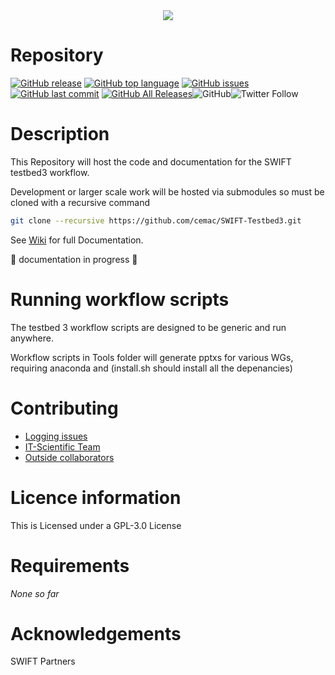 <!-- image header -->
<div align="center">
<a href="https://africanswift.org">
  <img src="https://github.com/cemac/SWIFTDB/blob/master/static/SWIFT-logo.jpg"></a>
  <br>
</div>

# Repository #

 [![GitHub release](https://img.shields.io/github/release/cemac/SWIFT-Testbed3.svg)](https://github.com/cemac/SWIFT-Testbed3/releases) [![GitHub top language](https://img.shields.io/github/languages/top/cemac/SWIFT-Testbed3.svg)](https://github.com/cemac/SWIFT-Testbed3) [![GitHub issues](https://img.shields.io/github/issues/cemac/SWIFT-Testbed3.svg)](https://github.com/cemac/SWIFT-Testbed3/issues) [![GitHub last commit](https://img.shields.io/github/last-commit/cemac/SWIFT-Testbed3.svg)](https://github.com/cemac/SWIFT-Testbed3/commits/master) [![GitHub All Releases](https://img.shields.io/github/downloads/cemac/SWIFT-Testbed3/total.svg)](https://github.com/cemac/SWIFT-Testbed3/releases)![GitHub](https://img.shields.io/github/license/cemac/SWIFT-Testbed3.svg)![Twitter Follow](https://img.shields.io/twitter/follow/african_swift?style=social)

# Description #

This Repository will host the code and documentation for the SWIFT testbed3 workflow.

Development or larger scale work will be hosted via submodules so must be cloned with
a recursive command

```bash
git clone --recursive https://github.com/cemac/SWIFT-Testbed3.git
```

See [Wiki](https://github.com/cemac/SWIFT-Testbed3/wiki) for full Documentation.

:construction: documentation in progress :construction:

# Running workflow scripts

The testbed 3 workflow scripts are designed to be generic and run anywhere.

Workflow scripts in Tools folder will generate pptxs for various WGs, requiring anaconda and (install.sh should install all the depenancies)

# Contributing #

* [Logging issues]()
* [IT-Scientific Team]()
* [Outside collaborators]()

# Licence information #

This is Licensed under a GPL-3.0 License

# Requirements #

*None so far*

# Acknowledgements #

SWIFT Partners
